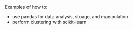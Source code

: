 Examples of how to:

* use pandas for data analysis, stoage, and manipulation
* perform clustering with scikit-learn
